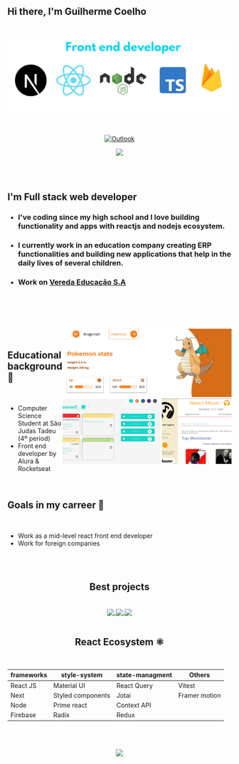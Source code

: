 <h2>Hi there, I'm Guilherme Coelho</h2>

<br>

<p align="center">
<img src="./img/front_end_languages.png"/>
</p>

<br>

<div align="center">

<a href="mailto:gs.coelho_dev@outlook.com" target="_blank" align="center">

![Outlook](https://img.shields.io/badge/Microsoft_Outlook-0078D4?style=for-the-badge&logo=microsoft-outlook&logoColor=white)

<a href='https://www.linkedin.com/in/guilherme-santos-coelho-1b7036210/' target='_blank'><img src='https://img.shields.io/badge/LinkedIn-0077B5?style=for-the-badge&logo=linkedin&logoColor=white'/></a>
</a>

</div>

<br>
<br>

## I'm Full stack web developer

- ### I've coding since my high school and I love building functionality and apps with reactjs and nodejs ecosystem.
- ### I currently work in an education company creating ERP functionalities and building new applications that help in the daily lives of several children.
- ### Work on <a href="https://www.instagram.com/escolavereda/" target="_blank">Vereda Educação S.A</a>

<br/>

<br/><br/>

<div>
<img src="./img/background_projects.png" align="right" width="380px"/>

<br/>

## Educational background 📒

<br/>

- Computer Science Student at São Judas Tadeu (4º period)
- Front end developer by Alura & Rocketseat

<br/>

## Goals in my carreer 🚀

<br/>

- Work as a mid-level react front end developer
- Work for foreign companies

</div>

<br/>
<br/>

</div>
<h2 align="center">Best projects</h2>

<br>

<div align="center">
<a href="https://github.com/GuiCoelho-S/BoostYourself" target="_blank">
  <img align="center" src="https://github-readme-stats.vercel.app/api/pin/?username=GuiCoelho-S&repo=BoostYourself&theme=github_dark" />
</a>
<a href="https://github.com/GuiCoelho-S/ReactMusic" target="_blank">
  <img align="center" src="https://github-readme-stats.vercel.app/api/pin/?username=GuiCoelho-S&repo=ReactMusic&theme=github_dark" />
</a>
<a href="https://github.com/GuiCoelho-S/Pokedex-v3" target="_blank">
  <img align="center" src="https://github-readme-stats.vercel.app/api/pin/?username=GuiCoelho-S&repo=Pokedex-v3&theme=github_dark" />
</a>
</div>

<br/>
<h2 align="center"> React Ecosystem ⚛</h2>️

<div align="center">

| frameworks | style-system      | state-managment | Others        |
| ---------- | ----------------- | --------------- | ------------- |
| React JS   | Material UI       | React Query     | Vitest        |
| Next       | Styled components | Jotai           | Framer motion |
| Node       | Prime react       | Context API     |               |
| Firebase   | Radix             | Redux           |               |

</div>
<br/>

<br/>
<p align="center">
<img src="https://github-readme-stats.vercel.app/api?username=GuiCoelho-S&show_icons=true&theme=tokyonight" align="center"/>
</p>
<br>

